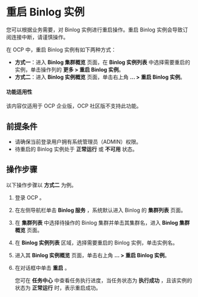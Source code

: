 # 重启 Binlog 实例

您可以根据业务需要，对 Binlog 实例进行重启操作。重启 Binlog 实例会导致订阅连接中断，请谨慎操作。

在 OCP 中，重启 Binlog 实例有如下两种方式：

* **方式一**：进入 **Binlog 集群概览** 页面，在 **Binlog 实例列表** 中选择需要重启的实例，单击操作列的 **更多 > 重启 Binlog 实例**。
* **方式二**：进入 **Binlog 实例概览** 页面，单击右上角 **... > 重启 Binlog 实例**。

<main id="notice" type='notice'>
<h4>功能适用性</h4>
<p>该内容仅适用于 OCP 企业版，OCP 社区版不支持此功能。</p>
</main>

## 前提条件

* 请确保当前登录用户拥有系统管理员（ADMIN）权限。
* 待重启的 Binlog 实例处于 **正常运行** 或 **不可用** 状态。

## 操作步骤

以下操作步骤以 **方式二** 为例。

1. 登录 OCP 。

2. 在左侧导航栏单击 **Binlog 服务** ，系统默认进入 Binlog 的 **集群列表** 页面。

3. 在 **集群列表** 中选择待操作的 Binlog 集群并单击其集群名，进入 **Binlog 集群概览** 页面。

4. 在 **Binlog 实例列表** 区域，选择需要重启的 Binlog 实例，单击实例名。

5. 进入其 **Binlog 实例概览** 页面，单击右上角 **... > 重启 Binlog 实例**。

6. 在对话框中单击 **重启** 。

   您可在 **任务中心** 中查看任务执行进度，当任务状态为 **执行成功** ，且该实例的状态为 **正常运行** 时，表示重启成功。
